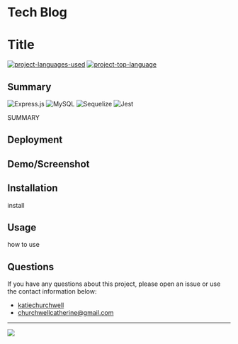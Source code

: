 # Tech Blog
# Title
  [![project-languages-used](https://img.shields.io/github/languages/count/katiechurchwell/CMS-blog?color=important)](https://github.com/katiechurchwell/CMS-blog)
  [![project-top-language](https://img.shields.io/github/languages/top/katiechurchwell/CMS-blog?color=blueviolet)](https://github.com/katiechurchwell/CMS-blog)


## Summary
![Express.js](https://img.shields.io/badge/express.js-%23404d59.svg?style=flat&logo=express&logoColor=%2361DAFB)
![MySQL](https://img.shields.io/badge/mysql-%2300f.svg?style=flat&logo=mysql&logoColor=white)
![Sequelize](https://img.shields.io/badge/Sequelize-52B0E7?style=flat&logo=Sequelize&logoColor=white)
![Jest](https://img.shields.io/badge/-jest-%23C21325?style=flat&logo=jest&logoColor=white)

SUMMARY

## Deployment


## Demo/Screenshot


## Installation
install

## Usage
how to use

## Questions
  If you have any questions about this project, please open an issue or use the contact information below:
  * [katiechurchwell](https://www.github.com/katiechurchwell)
  * [churchwellcatherine@gmail.com](mailto:churchwellcatherine@gmail.com)


---
  ![](https://img.shields.io/badge/license-MIT-blue)